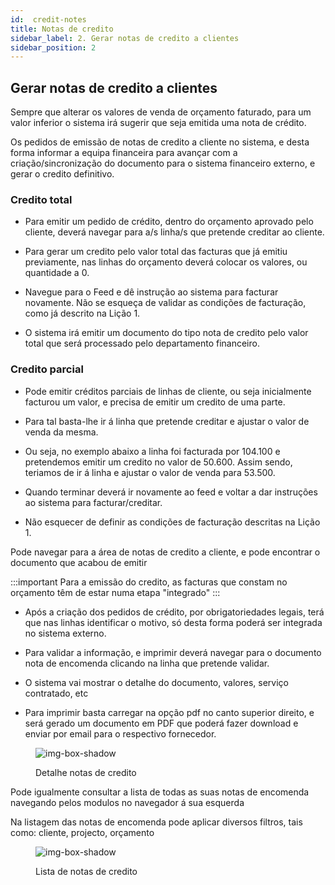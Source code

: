 ```yaml
---
id:  credit-notes
title: Notas de credito
sidebar_label: 2. Gerar notas de credito a clientes
sidebar_position: 2
---
```


## Gerar notas de credito a clientes

Sempre que alterar os valores de venda de orçamento faturado, para um valor inferior o sistema irá sugerir que seja emitida uma nota de crédito.

Os pedidos de emissão de notas de credito a cliente no sistema, e desta forma informar a equipa financeira para avançar com a criação/sincronização do documento para o sistema financeiro externo, e gerar o credito definitivo. 

### Credito total

- Para emitir um pedido de crédito, dentro do orçamento aprovado pelo cliente, deverá navegar para a/s linha/s que pretende creditar ao cliente.

- Para gerar um credito pelo valor total das facturas que já emitiu previamente, nas linhas do orçamento deverá colocar os valores, ou quantidade a 0.

- Navegue para o Feed e dê instrução ao sistema para facturar novamente. Não se esqueça de validar as condições de facturação, como já descrito na Lição 1.

- O sistema irá emitir um documento do tipo nota de credito pelo valor total que será processado pelo departamento financeiro.

### Credito parcial

- Pode emitir créditos parciais de linhas de cliente, ou seja inicialmente facturou um valor, e precisa de emitir um credito de uma parte.

- Para tal basta-lhe ir á linha que pretende creditar e ajustar o valor de venda da mesma.

- Ou seja, no exemplo abaixo a linha foi facturada por 104.100 e pretendemos emitir um credito no valor de 50.600. Assim sendo, teriamos de ir á linha e ajustar o valor de venda para 53.500.

- Quando terminar deverá ir novamente ao feed e voltar a dar instruções ao sistema para facturar/creditar.

- Não esquecer de definir as condições de facturação descritas na Lição 1.

 

Pode navegar para a área de notas de credito a cliente, e pode encontrar o documento que acabou de emitir

:::important
Para a emissão do credito, as facturas que constam no orçamento têm de estar numa etapa "integrado"
:::

- Após a criação dos pedidos de crédito, por obrigatoriedades legais, terá que nas linhas identificar o motivo, só desta forma poderá ser integrada no sistema externo.

- Para validar a informação, e imprimir deverá navegar para o documento nota de encomenda clicando na linha que pretende validar.

- O sistema vai mostrar o detalhe do documento, valores, serviço contratado, etc

- Para imprimir basta carregar na opção pdf no canto superior direito, e será gerado um documento em PDF que poderá fazer download e enviar por email para o respectivo fornecedor.


<figure>

![img-box-shadow](/img/university/bills/bills-lesson2-1.png)
<figcaption>Detalhe notas de credito</figcaption>
</figure>

Pode igualmente consultar a lista de todas as suas notas de encomenda navegando pelos modulos no navegador á sua esquerda

Na listagem das notas de encomenda pode aplicar diversos filtros, tais como: cliente, projecto, orçamento

<figure>

![img-box-shadow](/img/university/bills/bills-lesson2-1.png)
<figcaption>Lista de notas de credito</figcaption>
</figure>


 